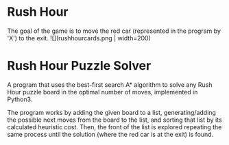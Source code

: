 # Rush Hour
The goal of the game is to move the red car (represented in the program by 'X') to the exit.
![](rushhourcards.png | width=200)

# Rush Hour Puzzle Solver
A program that uses the best-first search A* algorithm to solve any Rush Hour puzzle board in the optimal number of moves, implemented in Python3. 

The program works by adding the given board to a list, generating/adding the possible next moves from the board to the list, and sorting that list by its calculated heuristic cost. Then, the front of the list is explored repeating the same process until the solution (where the red car is at the exit) is found.

